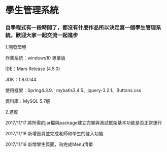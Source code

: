 # 學生管理系統
<h3>自學程式有一段時間了，都沒有什麼作品所以決定寫一個學生管理系統，歡迎大家一起交流一起進步</h3>
<p>1.開發環境</p>
  <p>作業系統：windows10 專業版</p>
  <p>IDE：Mars Release (4.5.0)</p>
  <p>JDK：1.8.0.144</p>
  <p>使用框架：Spring4.3.9、mybatis3.4.5、jquery-3.2.1、Buttons.css</p>
  <p>資料庫：MySQL 5.7版</p>
<p>2.進度</p>
  <p>2017/11/17 將所需的jar檔與package建立完畢與測試框架基本功能是否正常運行</p>
  <p>2017/11/18 新增首頁並完成老師和學生的登入功能</p>
  <p>2017/11/19 新增學生頁面，和完成Menu清單</p>
